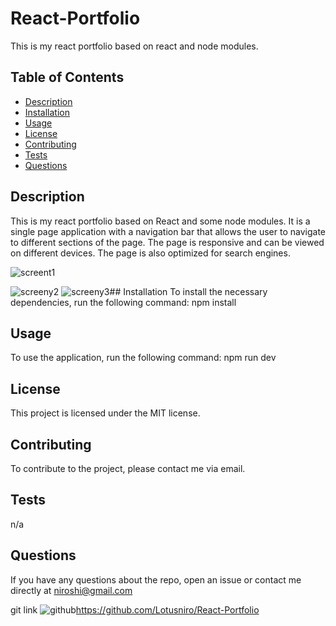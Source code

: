 # React-Portfolio
This is my react portfolio based on react and node modules.

## Table of Contents
- [Description](#description)
- [Installation](#installation)
- [Usage](#usage)
- [License](#license)
- [Contributing](#contributing)
- [Tests](#tests)
- [Questions](#questions)

## Description
This is my react portfolio based on React and some node modules. It is a single page application with a navigation bar that allows the user to navigate to different sections of the page. The page is responsive and can be viewed on different devices. The page is also optimized for search engines.

![screent1
](https://github.com/Lotusniro/React-Portfolio/blob/main/screenshots/Screenshot%202024-03-02%20at%2016.37.32.png)

![screeny2
](https://github.com/Lotusniro/React-Portfolio/blob/main/screenshots/Screenshot%202024-03-02%20at%2016.37.44.png)
![screeny3
](https://github.com/Lotusniro/React-Portfolio/blob/main/screenshots/Screenshot%202024-03-02%20at%2016.37.55.png)## Installation
To install the necessary dependencies, run the following command:
npm install

## Usage
To use the application, run the following command:
npm run dev


## License
This project is licensed under the MIT license.

## Contributing
To contribute to the project, please contact me via email.

## Tests
n/a

## Questions
If you have any questions about the repo, open an issue or contact me directly at niroshi@gmail.com

git link
![github
](https://github.com/Lotusniro/React-Portfolio)https://github.com/Lotusniro/React-Portfolio
